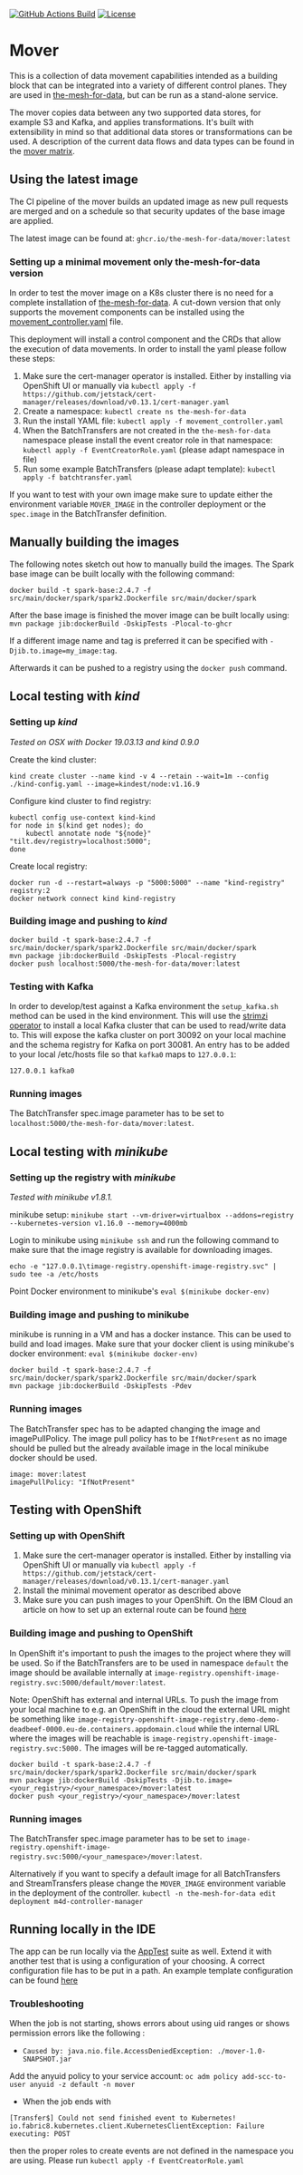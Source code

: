 [![GitHub Actions Build](https://github.com/IBM/the-mesh-for-data-mover/actions/workflows/build.yml/badge.svg)](https://github.com/IBM/the-mesh-for-data-mover/actions/workflows/build.yml)
[![License](https://img.shields.io/badge/License-Apache%202.0-blue.svg)](https://opensource.org/licenses/Apache-2.0)


# Mover

This is a  collection of data movement capabilities intended
as a building block that can  be integrated into a  variety of different
control        planes.          They        are         used        in
[the-mesh-for-data](https://github.com/IBM/the-mesh-for-data), but can
be run as a stand-alone service.

The  mover copies  data  between any two supported data stores, for example S3 and Kafka,  and
applies  transformations.  It's  built with  extensibility in  mind so
that additional data stores or transformations can be used.  A description
of the current  data flows and data  types can be found  in the [mover
matrix](Mover-matrix.md).

## Using the latest image

The CI pipeline of the mover builds an updated image as new pull
requests are merged and on a schedule so that security
updates of the base image are applied.

The latest image can be found at: `ghcr.io/the-mesh-for-data/mover:latest`

### Setting up a minimal movement only the-mesh-for-data version

In order to test the mover image on a K8s cluster there is no need for
a complete installation of [the-mesh-for-data](https://github.com/IBM/the-mesh-for-data).
A cut-down version that only supports the movement components can be
installed using the [movement_controller.yaml](movement_controller.yaml) file.

This deployment will install a control component and the CRDs that allow the execution
of data movements. In order to install the yaml please follow these steps:

1. Make sure the cert-manager operator is installed. Either by installing via OpenShift UI or manually via `kubectl apply -f https://github.com/jetstack/cert-manager/releases/download/v0.13.1/cert-manager.yaml`
2. Create a namespace: `kubectl create ns the-mesh-for-data`
3. Run the install YAML file: `kubectl apply -f movement_controller.yaml`
4. When the BatchTransfers are not created in the `the-mesh-for-data` namespace please install the event creator role in that namespace: `kubectl apply -f EventCreatorRole.yaml` (please adapt namespace in file)
5. Run some example BatchTransfers (please adapt template): `kubectl apply -f batchtransfer.yaml`

If you want to test with your own image make sure to update either the environment variable `MOVER_IMAGE` in the controller deployment or the `spec.image` in the BatchTransfer definition.

## Manually building the images

The following notes sketch out how to manually build the images.
The Spark base image can be built locally with the following command:

```docker build -t spark-base:2.4.7 -f src/main/docker/spark/spark2.Dockerfile src/main/docker/spark```

After the base image is finished the mover image can be built locally using:
```mvn package jib:dockerBuild -DskipTests -Plocal-to-ghcr```

If a different image name and tag is preferred it can be specified with `-Djib.to.image=my_image:tag`.

Afterwards it can be pushed to a registry using the `docker push` command.

## Local testing with _kind_
### Setting up _kind_
*Tested on OSX with Docker 19.03.13 and kind 0.9.0*

Create the kind cluster:
```
kind create cluster --name kind -v 4 --retain --wait=1m --config ./kind-config.yaml --image=kindest/node:v1.16.9
```
Configure kind cluster to find registry:
```
kubectl config use-context kind-kind
for node in $(kind get nodes); do
    kubectl annotate node "${node}" "tilt.dev/registry=localhost:5000";
done
```
Create local registry:
```
docker run -d --restart=always -p "5000:5000" --name "kind-registry" registry:2
docker network connect kind kind-registry
```

### Building image and pushing to _kind_
```
docker build -t spark-base:2.4.7 -f src/main/docker/spark/spark2.Dockerfile src/main/docker/spark
mvn package jib:dockerBuild -DskipTests -Plocal-registry
docker push localhost:5000/the-mesh-for-data/mover:latest
```

### Testing with Kafka
In order to develop/test against a Kafka environment the `setup_kafka.sh` method can be used in
the kind environment. This will use the [strimzi operator](https://strimzi.io) to install a local Kafka
cluster that can be used to read/write data to. This will expose the kafka cluster on port 30092 on your
local machine and the schema registry for Kafka on port 30081. 
An entry has to be added to your local /etc/hosts file so that `kafka0` maps to `127.0.0.1`:
```
127.0.0.1 kafka0
``` 

### Running images

The BatchTransfer spec.image parameter has to be set to `localhost:5000/the-mesh-for-data/mover:latest`.

## Local testing with _minikube_
### Setting up the registry with _minikube_
*Tested with minikube v1.8.1.*

minikube setup:
`minikube start --vm-driver=virtualbox --addons=registry --kubernetes-version v1.16.0 --memory=4000mb`

Login to minikube using `minikube ssh` and run the following command to make sure that the image
registry is available for downloading images.

`echo -e "127.0.0.1\timage-registry.openshift-image-registry.svc" | sudo tee -a /etc/hosts`

Point Docker environment to minikube's `eval $(minikube docker-env)`

### Building image and pushing to minikube
minikube is running in a VM and has a docker instance. This can be used to build and load images.
Make sure that your docker client is using minikube's docker environment: `eval $(minikube docker-env)`

```
docker build -t spark-base:2.4.7 -f src/main/docker/spark/spark2.Dockerfile src/main/docker/spark
mvn package jib:dockerBuild -DskipTests -Pdev
```

### Running images

The BatchTransfer spec has to be adapted changing the image and imagePullPolicy.
The image pull policy has to be `IfNotPresent` as no image should be pulled but the already available
image in the local minikube docker should be used.
  
```
image: mover:latest
imagePullPolicy: "IfNotPresent"
```

## Testing with OpenShift

### Setting up with OpenShift

1. Make sure the cert-manager operator is installed. Either by installing via OpenShift UI or manually via `kubectl apply -f https://github.com/jetstack/cert-manager/releases/download/v0.13.1/cert-manager.yaml`
2. Install the minimal movement operator as described above
3. Make sure you can push images to your OpenShift. On the IBM Cloud an article on how to set up an external route can be found [here](https://cloud.ibm.com/docs/openshift?topic=openshift-registry#openshift_internal_registry)

### Building image and pushing to OpenShift

In OpenShift it's important to push the images to the project where they will be used. So if the BatchTransfers
are to be used in namespace `default` the image should be available internally at `image-registry.openshift-image-registry.svc:5000/default/mover:latest`.

Note: OpenShift has external and internal URLs. To push the image from your local machine to e.g. an OpenShift
in the cloud the external URL might be something like `image-registry-openshift-image-registry.demo-demo-deadbeef-0000.eu-de.containers.appdomain.cloud`
while the internal URL where the images will be reachable is `image-registry.openshift-image-registry.svc:5000.` The images
will be re-tagged automatically.

```
docker build -t spark-base:2.4.7 -f src/main/docker/spark/spark2.Dockerfile src/main/docker/spark
mvn package jib:dockerBuild -DskipTests -Djib.to.image=<your_registry>/<your_namespace>/mover:latest
docker push <your_registry>/<your_namespace>/mover:latest
```

### Running images

The BatchTransfer spec.image parameter has to be set to `image-registry.openshift-image-registry.svc:5000/<your_namespace>/mover:latest`.

Alternatively if you want to specify a default image for all BatchTransfers and StreamTransfers please change the `MOVER_IMAGE`
environment variable in the deployment of the controller.
```kubectl -n the-mesh-for-data edit deployment m4d-controller-manager```

## Running locally in the IDE

The app can be run locally via the [AppTest](src/test/scala/com/ibm/m4d/mover/AppTest.scala) suite as well. Extend it with another test
 that is using a configuration of your choosing. A correct configuration file has to be put in a path. An example template configuration
can be found [here](src/main/resources/test.conf.template)  

### Troubleshooting
When the job is not starting, shows errors about using uid ranges or shows permission errors like the following :

- `Caused by: java.nio.file.AccessDeniedException: ./mover-1.0-SNAPSHOT.jar`

Add the anyuid policy to your service account:
`oc adm policy add-scc-to-user anyuid -z default -n mover`

- When the job ends with 
```
[Transfer$] Could not send finished event to Kubernetes!
io.fabric8.kubernetes.client.KubernetesClientException: Failure executing: POST
```
then the proper roles to create events are not defined in the namespace you are using. Please run `kubectl apply -f EventCreatorRole.yaml` 
